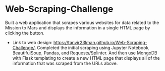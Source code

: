 # Web-Scraping-Challenge
Built a web application that scrapes various websites for data related to the Mission to Mars and displays the information in a single HTML page by clicking the button.  
* Link to web design: https://tanvir23khan.github.io/Web-Scraping-Challenge/.
Completed the initial scraping using Jupyter Notebook, BeautifulSoup, Pandas, and Requests/Splinter. And then use MongoDB with Flask templating to create a new HTML page that displays all of the information that was scraped from the URLs above.
